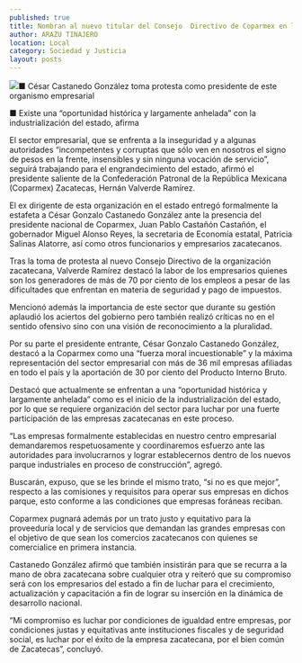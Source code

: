 ```yaml
---
published: true
title: Nombran al nuevo titular del Consejo  Directivo de Coparmex en la entidad
author: ARAZU TINAJERO
location: Local
category: Sociedad y Justicia
layout: posts
---
```


![](http://i.imgur.com/9LmzlVWm.jpg)■ César Castanedo González toma protesta como presidente de este organismo empresarial

■ Existe una “oportunidad histórica y largamente anhelada” con la industrialización del estado, afirma

El sector empresarial, que se enfrenta a la inseguridad y a algunas autoridades “incompetentes y corruptas que sólo ven en nosotros el signo de pesos en la frente, insensibles y sin ninguna vocación de servicio”, seguirá trabajando para el engrandecimiento del estado, afirmó el presidente saliente de la Confederación Patronal de la República Mexicana (Coparmex) Zacatecas, Hernán Valverde Ramírez.

El ex dirigente de esta organización en el estado entregó formalmente la estafeta a César Gonzalo Castanedo González ante la presencia del presidente nacional de Coparmex, Juan Pablo Castañón Castañón, el gobernador Miguel Alonso Reyes, la secretaria de Economía estatal, Patricia Salinas Alatorre, así como otros funcionarios y empresarios zacatecanos.

Tras la toma de protesta al nuevo Consejo Directivo de la organización zacatecana, Valverde Ramírez destacó la labor de los empresarios quienes son los generadores de más de 70 por ciento de los empleos a pesar de las dificultades que enfrentan en materia de seguridad y pago de impuestos.

Mencionó además la importancia de este sector que durante su gestión aplaudió los aciertos del gobierno pero también realizó críticas no en el sentido ofensivo sino con una visión de reconocimiento a la pluralidad.

Por su parte el presidente entrante, César Gonzalo Castanedo González, destacó a la Coparmex como una “fuerza moral incuestionable” y la máxima representación del sector empresarial con más de 36 mil empresas afiliadas en todo el país y la aportación de 30 por ciento del Producto Interno Bruto.

Destacó que actualmente se enfrentan a una “oportunidad histórica y largamente anhelada” como es el inicio de la industrialización del estado, por lo que se requiere organización del sector para luchar por una fuerte participación de las empresas zacatecanas en este proceso.

“Las empresas formalmente establecidas en nuestro centro empresarial demandaremos respetuosamente y coordinaremos esfuerzo ante las autoridades para involucrarnos y lograr establecernos dentro de los nuevos parque industriales en proceso de  construcción”, agregó.

Buscarán, expuso, que se les brinde el mismo trato, “si no es que mejor”, respecto a las comisiones y requisitos para operar sus empresas en dichos parque, esto conforme a las condiciones que empresas foráneas reciban.

Coparmex pugnará además por un trato justo y equitativo para la proveeduría local y de servicios que demandan las grandes empresas con el objetivo de que sean los comercios zacatecanos con quienes se comercialice en primera instancia.

Castanedo González afirmó que también insistirán para que se recurra a la mano de obra zacatecana sobre cualquier otra y reiteró que su compromiso será con los empresarios del estado a fin de luchar para el crecimiento, actualización y capacitación a fin de lograr su inserción en la dinámica de desarrollo nacional.

“Mi compromiso es luchar por condiciones de igualdad entre empresas, por condiciones justas y equitativas ante instituciones fiscales y de seguridad social, es luchar por el éxito de la empresa zacatecana, por el bien común de Zacatecas”, concluyó.
